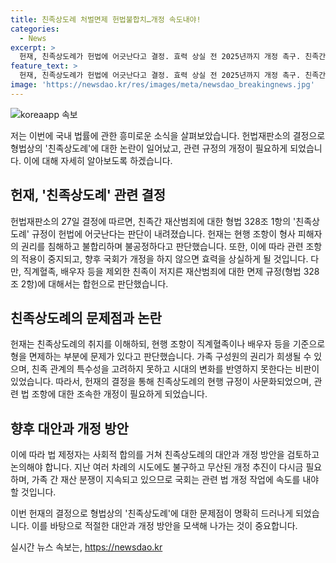 ```yaml
---
title: 친족상도례 처벌면제 헌법불합치…개정 속도내야!
categories:
  - News
excerpt: >
  헌재, 친족상도례가 헌법에 어긋난다고 결정. 효력 상실 전 2025년까지 개정 촉구. 친족간 재산범죄 면제 규정은 문제 삼아 중단. 가족 관계 고려 못하는 시대착오적 규정으로 지적. 논란에도 불구하고 친족관계의 특수성을 고려하는 취지는 인정. 개정 작업에 사회적 합의 필요 강조. 무산된 개정 추진 반복되지 않도록 국회가 속도 내야 함. #헌재 #친족상도례 #재산범죄
feature_text: >
  헌재, 친족상도례가 헌법에 어긋난다고 결정. 효력 상실 전 2025년까지 개정 촉구. 친족간 재산범죄 면제 규정은 문제 삼아 중단. 가족 관계 고려 못하는 시대착오적 규정으로 지적. 논란에도 불구하고 친족관계의 특수성을 고려하는 취지는 인정. 개정 작업에 사회적 합의 필요 강조. 무산된 개정 추진 반복되지 않도록 국회가 속도 내야 함. #헌재 #친족상도례 #재산범죄
image: 'https://newsdao.kr/res/images/meta/newsdao_breakingnews.jpg'
---
```


<p><img src="https://newsdao.kr/res/images/meta/newsdao_breakingnews.jpg" alt="koreaapp 속보" /></p>

<p>저는 이번에 국내 법률에 관한 흥미로운 소식을 살펴보았습니다. 헌법재판소의 결정으로 형법상의 '친족상도례'에 대한 논란이 일어났고, 관련 규정의 개정이 필요하게 되었습니다. 이에 대해 자세히 알아보도록 하겠습니다.</p>

<h2 data-ke-size="size26">헌재, '친족상도례' 관련 결정</h2>

<p data-ke-size="size16">헌법재판소의 27일 결정에 따르면, 친족간 재산범죄에 대한 형법 328조 1항의 '친족상도례' 규정이 헌법에 어긋난다는 판단이 내려졌습니다. 헌재는 현행 조항이 형사 피해자의 권리를 침해하고 불합리하며 불공정하다고 판단했습니다. 또한, 이에 따라 관련 조항의 적용이 중지되고, 향후 국회가 개정을 하지 않으면 효력을 상실하게 될 것입니다. 다만, 직계혈족, 배우자 등을 제외한 친족이 저지른 재산범죄에 대한 면제 규정(형법 328조 2항)에 대해서는 합헌으로 판단했습니다.</p>

<h2 data-ke-size="size26">친족상도례의 문제점과 논란</h2>

<p data-ke-size="size16">헌재는 친족상도례의 취지를 이해하되, 현행 조항이 직계혈족이나 배우자 등을 기준으로 형을 면제하는 부분에 문제가 있다고 판단했습니다. 가족 구성원의 권리가 희생될 수 있으며, 친족 관계의 특수성을 고려하지 못하고 시대의 변화를 반영하지 못한다는 비판이 있었습니다. 따라서, 헌재의 결정을 통해 친족상도례의 현행 규정이 사문화되었으며, 관련 법 조항에 대한 조속한 개정이 필요하게 되었습니다.</p>

<h2 data-ke-size="size26">향후 대안과 개정 방안</h2>

<p data-ke-size="size16">이에 따라 법 제정자는 사회적 합의를 거쳐 친족상도례의 대안과 개정 방안을 검토하고 논의해야 합니다. 지난 여러 차례의 시도에도 불구하고 무산된 개정 추진이 다시금 필요하며, 가족 간 재산 분쟁이 지속되고 있으므로 국회는 관련 법 개정 작업에 속도를 내야 할 것입니다.</p>

<p>이번 헌재의 결정으로 형법상의 '친족상도례'에 대한 문제점이 명확히 드러나게 되었습니다. 이를 바탕으로 적절한 대안과 개정 방안을 모색해 나가는 것이 중요합니다.</p>
실시간 뉴스 속보는, <a href="https://newsdao.kr" rel="dofollow">https://newsdao.kr</a>


